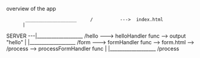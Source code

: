 overview of the app


           ___________________     /          --->  index.html
          |
SERVER ---|___________________     /hello     ---> helloHandler func --> output "hello"
          |
          |___________________     /form      ---> formHandler func  --> form.html  --> /process --> processFormHandler func
          |
          |___________________     /process   